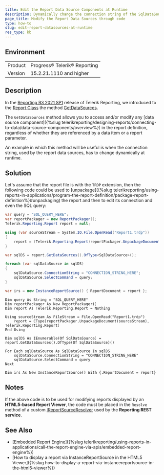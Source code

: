 ```yaml
---
title: Edit the Report Data Source Components at Runtime
description: Dynamically change the connection string of the SqlDataSource components
page_title: Modify the Report Data Sources through code
type: how-to
slug: edit-report-datasources-at-runtime
res_type: kb
---
```


## Environment

<table>
	<tbody>
		<tr>
			<td>Product</td>
			<td>Progress® Telerik® Reporting</td>
		</tr>
		<tr>
			<td>Version</td>
			<td>15.2.21.1110 and higher</td>
		</tr>
	</tbody>
</table>

## Description

In the [Reporting R3 2021 SP1](https://www.telerik.com/support/whats-new/reporting/release-history/progress-telerik-reporting-r3-2021-sp1-15-2-21-1110) release of Telerik Reporting, we introduced to the [Report Class](/reporting/api/Telerik.Reporting.Report) the method [GetDataSources](/reporting/api/Telerik.Reporting.Report#Telerik_Reporting_Report_GetDataSources).

The `GetDataSources` method allows you to access and/or modify any [data source component]({%slug telerikreporting/designing-reports/connecting-to-data/data-source-components/overview%}) in the report definition, regardless of whether they are referenced by a data item or a report parameter.

An example in which this method will be useful is when the connection string, used by the report data sources, has to change dynamically at runtime.

## Solution

Let's assume that the report file is with the `TRDP` extension, then the following code could be used to [unpackage]({%slug telerikreporting/using-reports-in-applications/program-the-report-definition/package-report-definition%}#unpackaging) the report and then to edit its connection and even the SQL query:

````C#
var query = "SQL_QUERY_HERE";
var reportPackager = new ReportPackager();
Telerik.Reporting.Report report = null;

using (var sourceStream = System.IO.File.OpenRead("Report1.trdp"))
{
	report = (Telerik.Reporting.Report)reportPackager.UnpackageDocument(sourceStream);
}

var sqlDS = report.GetDataSources().OfType<SqlDataSource>();

foreach (var sqlDataSource in sqlDS)
{
	sqlDataSource.ConnectionString = "CONNECTION_STRING_HERE";
	sqlDataSource.SelectCommand = query;
}

var irs = new InstanceReportSource() { ReportDocument = report };
````
````VB.NET
Dim query As String = "SQL_QUERY_HERE"
Dim reportPackager As New ReportPackager()
Dim report As Telerik.Reporting.Report = Nothing

Using sourceStream As FileStream = File.OpenRead("Report1.trdp")
    report = CType(reportPackager.UnpackageDocument(sourceStream), Telerik.Reporting.Report)
End Using

Dim sqlDS As IEnumerable(Of SqlDataSource) = report.GetDataSources().OfType(Of SqlDataSource)()

For Each sqlDataSource As SqlDataSource In sqlDS
    sqlDataSource.ConnectionString = "CONNECTION_STRING_HERE"
    sqlDataSource.SelectCommand = query
Next

Dim irs As New InstanceReportSource() With {.ReportDocument = report}
````


## Notes

If the above code is to be used for modifying reports displayed by an **HTML5-based Report Viewer**, the code must be placed in the `Resolve` method of a custom [IReportSourceResolver](/reporting/api/Telerik.Reporting.Services.IReportSourceResolver) used by the **Reporting REST service**.

## See Also

* [Embedded Report Engine]({%slug telerikreporting/using-reports-in-applications/call-the-report-engine-via-apis/embedded-report-engine%})
* [How to display a report via InstanceReportSource in the HTML5 Viewer]({%slug how-to-display-a-report-via-instancereportsource-in-the-html5-viewer%})
